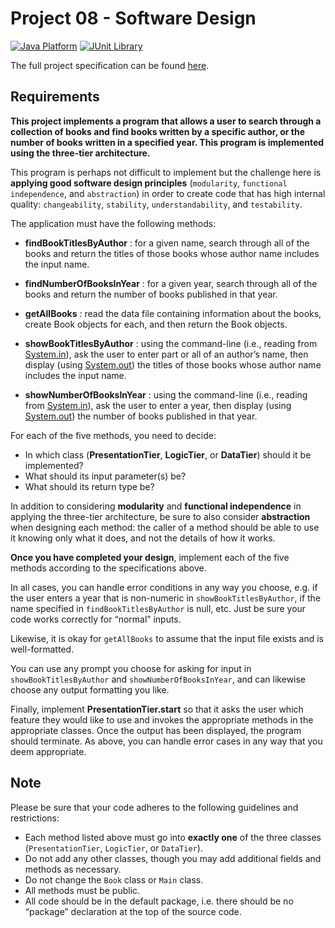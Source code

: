 # Project 08 - Software Design

[![Java Platform](https://img.shields.io/badge/platform-Java-blue.svg)](https://docs.oracle.com/en/java/)
[![JUnit Library](https://img.shields.io/badge/framework-JUnit-25A162.svg)](https://junit.org/junit5/)

The full project specification can be found [here](https://courses.edx.org/courses/course-v1:PennX+SD2x+2T2017/courseware/bd1ca9ec42034882bee3dbf3bb80c912/dfe067073833470cb93dff6b3efad0a0/?child=first).

## Requirements

**This project implements a program that allows a user to search through a collection of books and find books written by a specific author, or the number of books written in a specified year.
This program is implemented using the three-tier architecture.**

This program is perhaps not difficult to implement but the challenge here is **applying good software design principles** (`modularity`, `functional independence`, and `abstraction`) in order to create code that has high internal quality: `changeability`, `stability`, `understandability`, and `testability`.

The application must have the following methods:

- **findBookTitlesByAuthor** : for a given name, search through all of the books and return the titles of those books whose author name includes the input name.

- **findNumberOfBooksInYear** : for a given year, search through all of the books and return the number of books published in that year.

- **getAllBooks** : read the data file containing information about the books, create Book objects for each, and then return the Book objects.

- **showBookTitlesByAuthor** : using the command-line (i.e., reading from [System.in](https://docs.oracle.com/javase/8/docs/api/java/lang/System.html#in)), ask the user to enter part or all of an author’s name, then display (using [System.out](https://docs.oracle.com/javase/8/docs/api/java/lang/System.html#out)) the titles of those books whose author name includes the input name.

- **showNumberOfBooksInYear** : using the command-line (i.e., reading from [System.in](https://docs.oracle.com/javase/8/docs/api/java/lang/System.html#in)), ask the user to enter a year, then display (using [System.out](https://docs.oracle.com/javase/8/docs/api/java/lang/System.html#out)) the number of books published in that year.

For each of the five methods, you need to decide:

- In which class (**PresentationTier**, **LogicTier**, or **DataTier**) should it be implemented?
- What should its input parameter(s) be?
- What should its return type be?

In addition to considering **modularity** and **functional independence** in applying the three-tier architecture, be sure to also consider **abstraction** when designing each method: the caller of a method should be able to use it knowing only what it does, and not the details of how it works.

**Once you have completed your design**, implement each of the five methods according to the specifications above.

In all cases, you can handle error conditions in any way you choose, e.g. if the user enters a year that is non-numeric in `showBookTitlesByAuthor`, if the name specified in `findBookTitlesByAuthor` is null, etc. Just be sure your code works correctly for “normal” inputs.

Likewise, it is okay for `getAllBooks` to assume that the input file exists and is well-formatted.

You can use any prompt you choose for asking for input in `showBookTitlesByAuthor` and `showNumberOfBooksInYear`, and can likewise choose any output formatting you like.

Finally, implement **PresentationTier.start** so that it asks the user which feature they would like to use and invokes the appropriate methods in the appropriate classes. Once the output has been displayed, the program should terminate. As above, you can handle error cases in any way that you deem appropriate.

## Note

Please be sure that your code adheres to the following guidelines and restrictions:

- Each method listed above must go into **exactly one** of the three classes (`PresentationTier`, `LogicTier`, or `DataTier`).
- Do not add any other classes, though you may add additional fields and methods as necessary.
- Do not change the `Book` class or `Main` class.
- All methods must be public.
- All code should be in the default package, i.e. there should be no “package” declaration at the top of the source code.
